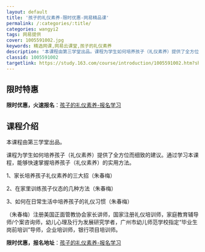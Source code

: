```yaml
---
layout: default
title: '孩子的礼仪素养-限时优惠-网易精品课'
permalink: /:categories/:title/
categories: wangyi2
tags: 网易提供
cover: 1005591002.jpg
keywords: 精选网课,网易云课堂,孩子的礼仪素养
description: '本课程由第三学堂出品。课程为学生如何培养孩子（礼仪素养）提供了全方位而细致的建议。通过学习本课程，能够快速掌握培养孩子（'
classid: 1005591002
targetlink: https://study.163.com/course/introduction/1005591002.htm?share=1&shareId=1025206652&utm_campaign=share&utm_medium=iphoneShare&utm_source=&utm_u=1025206652
---
```


## 限时特惠

**限时优惠，火速报名**：[孩子的礼仪素养-报名学习](https://study.163.com/course/introduction/1005591002.htm?share=1&shareId=1025206652&utm_campaign=share&utm_medium=iphoneShare&utm_source=&utm_u=1025206652)

## 课程介绍

本课程由第三学堂出品。

课程为学生如何培养孩子（礼仪素养）提供了全方位而细致的建议。通过学习本课程，能够快速掌握培养孩子（礼仪素养）的实用方法。



1、家长培养孩子礼仪素养的三大招（朱春梅）

2、在家里训练孩子仪态的几种方法（朱春梅）

3、如何在日常生活中培养孩子的礼仪习惯（朱春梅）



（朱春梅）注册美国正面管教协会家长讲师，国家注册礼仪培训师，家庭教育辅导师/个案咨询师，幼儿心理及行为发展研究学者，广州市幼儿师范学校指定“毕业生岗前培训”导师，企业培训师，银行项目培训师。

**限时优惠，报名地址**：[孩子的礼仪素养-报名学习](https://study.163.com/course/introduction/1005591002.htm?share=1&shareId=1025206652&utm_campaign=share&utm_medium=iphoneShare&utm_source=&utm_u=1025206652)

